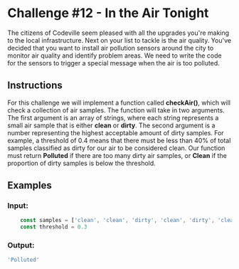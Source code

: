 # Challenge #12 - In the Air Tonight

The citizens of Codeville seem pleased with all the upgrades you're making to the local infrastructure. Next on your list to tackle is the air quality. You've decided that you want to install air pollution sensors around the city to monitor air quality and identify problem areas. We need to write the code for the sensors to trigger a special message when the air is too polluted.

## Instructions
For this challenge we will implement a function called **checkAir()**, which will check a collection of air samples. The function will take in two arguments. The first argument is an array of strings, where each string represents a small air sample that is either **clean** or **dirty**. The second argument is a number representing the highest acceptable amount of dirty samples. For example, a threshold of 0.4 means that there must be less than 40% of total samples classified as dirty for our air to be considered clean. Our function must return **Polluted** if there are too many dirty air samples, or **Clean** if the proportion of dirty samples is below the threshold.

## Examples
### Input:
```javascript
    const samples = ['clean', 'clean', 'dirty', 'clean', 'dirty', 'clean', 'clean', 'dirty', 'clean', 'dirty']
    const threshold = 0.3
```
### Output:
```javascript
'Polluted'
```

